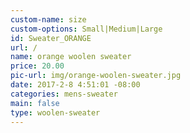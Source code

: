 ```yaml
---
custom-name: size
custom-options: Small|Medium|Large
id: Sweater_ORANGE
url: /
name: orange woolen sweater
price: 20.00
pic-url: img/orange-woolen-sweater.jpg
date: 2017-2-8 4:51:01 -08:00
categories: mens-sweater
main: false
type: woolen-sweater
---
```

